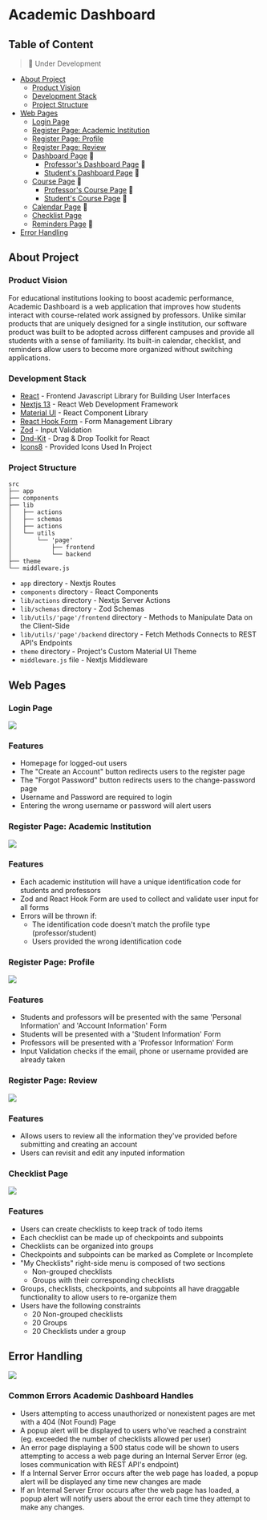 # Academic Dashboard

## Table of Content
> 🚧 Under Development
- [About Project](#about-project) 
  - [Product Vision](#product-vision)
  - [Development Stack](#development-stack)
  - [Project Structure](#project-structure)
- [Web Pages](#web-pages)
  - [Login Page](#login-page)
  - [Register Page: Academic Institution](#register-page-academic-institution)
  - [Register Page: Profile](#register-page-profile)
  - [Register Page: Review](#register-page-review)
  - [Dashboard Page](#dashboard-page) 🚧
    - [Professor's Dashboard Page](#professors-dashboard-page) 🚧
    - [Student's Dashboard Page](#students-dashboard-page) 🚧
  - [Course Page](#course-page) 🚧
    - [Professor's Course Page](#professors-course-page) 🚧
    - [Student's Course Page](#students-course-page) 🚧
  - [Calendar Page](#calendar-page) 🚧
  - [Checklist Page](#checklist-page)
  - [Reminders Page](#reminders-page) 🚧 
- [Error Handling](#error-handling)

## About Project
### Product Vision
For educational institutions looking to boost academic performance, Academic Dashboard is a web application that improves how students interact with course-related work assigned by professors. Unlike similar products that are uniquely designed for a single institution, our software product was built to be adopted across different campuses and provide all students with a sense of familiarity. Its built-in calendar, checklist, and reminders allow users to become more organized without switching applications. 

### Development Stack
- [React](https://react.dev/) - Frontend Javascript Library for Building User Interfaces
- [Nextjs 13](https://nextjs.org/) - React Web Development Framework
- [Material UI](https://mui.com/material-ui/) - React Component Library
- [React Hook Form](https://react-hook-form.com/) - Form Management Library
- [Zod](https://zod.dev/) - Input Validation
- [Dnd-Kit](https://dndkit.com/) - Drag & Drop Toolkit for React
- [Icons8](https://icons8.com/) - Provided Icons Used In Project

### Project Structure

```
src
├── app
├── components
├── lib
│   ├── actions
│   ├── schemas
│   ├── actions
│   └── utils 
│       └── 'page'
│           ├── frontend 
│           └── backend 
├── theme
└── middleware.js
```

- `app` directory - Nextjs Routes
- `components` directory - React Components
- `lib/actions` directory - Nextjs Server Actions
- `lib/schemas` directory - Zod Schemas
- `lib/utils/'page'/frontend` directory - Methods to Manipulate Data on the Client-Side
- `lib/utils/'page'/backend` directory - Fetch Methods Connects to REST API's Endpoints
- `theme` directory - Project's Custom Material UI Theme
- `middleware.js` file - Nextjs Middleware

## Web Pages

### Login Page
<img align="center" src="https://github.com/victoresteban295/Academic_Dashboard_Frontend/blob/main/public/images/readme/loginpage.png" />

### Features
- Homepage for logged-out users
- The "Create an Account" button redirects users to the register page
- The "Forgot Password" button redirects users to the change-password page
- Username and Password are required to login
- Entering the wrong username or password will alert users

### Register Page: Academic Institution
<img align="center" src="https://github.com/victoresteban295/Academic_Dashboard_Frontend/blob/main/public/images/readme/acadinstitpage.png" />

### Features
- Each academic institution will have a unique identification code for students and professors
- Zod and React Hook Form are used to collect and validate user input for all forms
- Errors will be thrown if: 
    - The identification code doesn't match the profile type (professor/student)
    - Users provided the wrong identification code

### Register Page: Profile
<img align="center" src="https://github.com/victoresteban295/Academic_Dashboard_Frontend/blob/main/public/images/readme/profilepage.png" />

### Features
- Students and professors will be presented with the same 'Personal Information' and 'Account Information' Form
- Students will be presented with a 'Student Information' Form
- Professors will be presented with a 'Professor Information' Form
- Input Validation checks if the email, phone or username provided are already taken

### Register Page: Review 
<img align="center" src="https://github.com/victoresteban295/Academic_Dashboard_Frontend/blob/main/public/images/readme/reviewpage.png" />

### Features
- Allows users to review all the information they've provided before submitting and creating an account
- Users can revisit and edit any inputed information

### Checklist Page
<img align="center" src="https://github.com/victoresteban295/Academic_Dashboard_Frontend/blob/main/public/images/readme/checklistpage.png" />

### Features
- Users can create checklists to keep track of todo items
- Each checklist can be made up of checkpoints and subpoints
- Checklists can be organized into groups
- Checkpoints and subpoints can be marked as Complete or Incomplete
- "My Checklists" right-side menu is composed of two sections
    - Non-grouped checklists
    - Groups with their corresponding checklists
- Groups, checklists, checkpoints, and subpoints all have draggable functionality to allow users to re-organize them
- Users have the following constraints
    - 20 Non-grouped checklists
    - 20 Groups
    - 20 Checklists under a group

## Error Handling
<img align="center" src="https://github.com/victoresteban295/Academic_Dashboard_Frontend/blob/main/public/images/readme/errorhandling.png" />

### Common Errors Academic Dashboard Handles
- Users attempting to access unauthorized or nonexistent pages are met with a 404 (Not Found) Page
- A popup alert will be displayed to users who’ve reached a constraint (eg. exceeded the number of checklists allowed per user)
- An error page displaying a 500 status code will be shown to users attempting to access a web page during an Internal Server Error (eg. loses communication with REST API's endpoint)
- If a Internal Server Error occurs after the web page has loaded, a popup alert will be displayed any time new changes are made
- If an Internal Server Error occurs after the web page has loaded, a popup alert will notify users about the error each time they attempt to make any changes.

